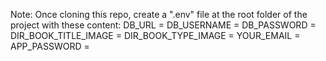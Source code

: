 Note: Once cloning this repo, create a ".env" file at the root folder of the project with these content: 
DB_URL = 
DB_USERNAME =
DB_PASSWORD = 
DIR_BOOK_TITLE_IMAGE =
DIR_BOOK_TYPE_IMAGE =
YOUR_EMAIL =
APP_PASSWORD =
